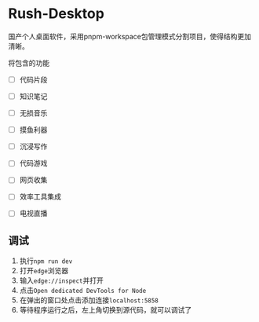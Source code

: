 # Rush-Desktop

国产个人桌面软件，采用pnpm-workspace包管理模式分割项目，使得结构更加清晰。

将包含的功能

- [ ] 代码片段
- [ ] 知识笔记
- [ ] 无损音乐
- [ ] 摸鱼利器
- [ ] 沉浸写作
- [ ] 代码游戏
- [ ] 网页收集
- [ ] 效率工具集成
- [ ] 电视直播


## 调试
1. 执行`npm run dev`
2. 打开`edge`浏览器
3. 输入`edge://inspect`并打开
4. 点击`Open dedicated DevTools for Node`
5. 在弹出的窗口处点击添加连接`localhost:5858`
6. 等待程序运行之后，左上角切换到源代码，就可以调试了